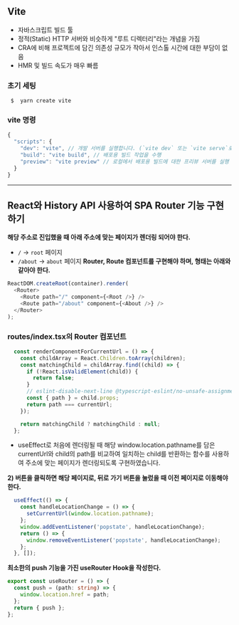 ## Vite

- 자바스크립트 빌드 툴
- 정적(Static) HTTP 서버와 비슷하게 "루트 디렉터리"라는 개념을 가짐
- CRA에 비해 프로젝트에 담긴 의존성 규모가 작아서 인스톨 시간에 대한 부담이 없음
- HMR 및 빌드 속도가 매우 빠름

### 초기 세팅

```
 $  yarn create vite
```

### vite 명령

```ts
{
  "scripts": {
    "dev": "vite", // 개발 서버를 실행합니다. (`vite dev` 또는 `vite serve`로도 시작이 가능)
    "build": "vite build", // 배포용 빌드 작업을 수행
    "preview": "vite preview" // 로컬에서 배포용 빌드에 대한 프리뷰 서버를 실행
  }
}
```
---
## React와 History API 사용하여 SPA Router 기능 구현하기

**해당 주소로 진입했을 때 아래 주소에 맞는 페이지가 렌더링 되어야 한다.**
- `/` → `root` 페이지
- `/about` → `about` 페이지
**Router, Route 컴포넌트를 구현해야 하며, 형태는 아래와 같아야 한다.**
```ts
ReactDOM.createRoot(container).render(
  <Router>
    <Route path="/" component={<Root />} />
    <Route path="/about" component={<About />} />
  </Router>
);
```

### routes/index.tsx의 Router 컴포넌트
```ts
  const renderComponentForCurrentUrl = () => {
    const childArray = React.Children.toArray(children);
    const matchingChild = childArray.find((child) => {
      if (!React.isValidElement(child)) {
        return false;
      }
      // eslint-disable-next-line @typescript-eslint/no-unsafe-assignment
      const { path } = child.props;
      return path === currentUrl;
    });

    return matchingChild ? matchingChild : null;
  };
```
* useEffect로 처음에 렌더링될 때 해당 window.location.pathname를 담은 currentUrl와 child의 path를 비교하여 일치하는 child를 반환하는 함수를 사용하여 주소에 맞는 페이지가 렌더링되도록 구현하였습니다.


**2) 버튼을 클릭하면 해당 페이지로, 뒤로 가기 버튼을 눌렀을 때 이전 페이지로 이동해야 한다.**

```ts
  useEffect(() => {
    const handleLocationChange = () => {
      setCurrentUrl(window.location.pathname);
    };
    window.addEventListener('popstate', handleLocationChange);
    return () => {
      window.removeEventListener('popstate', handleLocationChange);
    };
  }, []);
```

**최소한의 push 기능을 가진 useRouter Hook을 작성한다.** 
```ts 
export const useRouter = () => {
  const push = (path: string) => {
    window.location.href = path;
  };
  return { push };
};

```

